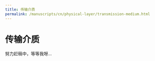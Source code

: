 ```yaml
---
title: 传输介质
permalink: /manuscripts/cn/physical-layer/transmission-medium.html
---
```

# 传输介质

努力赶稿中，等等我呀...
